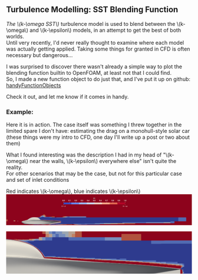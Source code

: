 ## Turbulence Modelling: SST Blending Function

*The \\(k-\omega SST\\)* turbulence model is used to blend between the \\(k-\omega\\) and \\(k-\epsilon\\) models, in an attempt to get the best of both worlds.  
Until very recently, I'd never really thought to examine where each model was actually getting applied. Taking some things for granted in CFD is often necessary but dangerous...  

I was surprised to discover there wasn't already a simple way to plot the blending function builtin to OpenFOAM, at least not that I could find.  
So, I made a new function object to do just that, and I've put it up on github: [handyFunctionObjects](https://github.com/Ben-Malin/handyFunctionObjects)  

Check it out, and let me know if it comes in handy.

### Example:

Here it is in action. 
The case itself was something I threw together in the limited spare I don't have: estimating the drag on a monohull-style solar car (these things were my intro to CFD, one day I'll write up a post or two about them)

What I found interesting was the description I had in my head of "\\(k-\omega\\) near the walls, \\(k-\epsilon\\) everywhere else" isn't quite the reality.  
For other scenarios that may be the case, but not for this particular case and set of inlet conditions

Red indicates \\(k-\omega\\), blue indicates \\(k-\epsilon\\)
![zoomedOut](/images/sstBlending/zoomedOut.png)  

![zoomedIn](/images/sstBlending/zoomedIn.png)  
